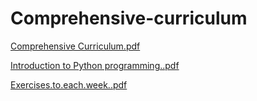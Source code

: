 # Comprehensive-curriculum

[Comprehensive Curriculum.pdf](https://github.com/Eldar-creator/Comprehensive-curriculum/files/15150310/Comprehensive.Curriculum.pdf)


[Introduction to Python programming..pdf](https://github.com/Eldar-creator/Comprehensive-curriculum/files/15148916/Introduction.to.Python.programming.pdf)




[Exercises.to.each.week..pdf](https://github.com/Eldar-creator/Comprehensive-curriculum/files/15150757/Exercises.to.each.week.pdf)
